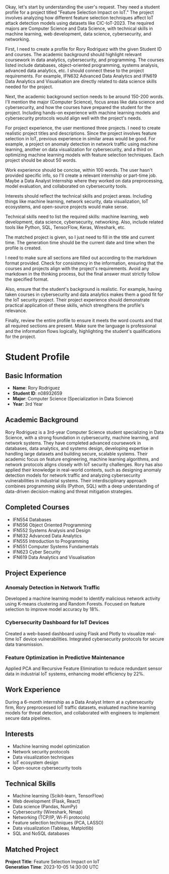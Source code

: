 <think>
Okay, let's start by understanding the user's request. They need a student profile for a project titled "Feature Selection Impact on IoT." The project involves analyzing how different feature selection techniques affect IoT attack detection models using datasets like CIC-IoT-2023. The required majors are Computer Science and Data Science, with technical skills in machine learning, web development, data science, cybersecurity, and networking.

First, I need to create a profile for Rory Rodriguez with the given Student ID and courses. The academic background should highlight relevant coursework in data analytics, cybersecurity, and programming. The courses listed include databases, object-oriented programming, systems analysis, advanced data analytics, etc. I should connect these to the project requirements. For example, IFN632 Advanced Data Analytics and IFN619 Data Analytics and Visualisation are directly related to data science skills needed for the project.

Next, the academic background section needs to be around 150-200 words. I'll mention the major (Computer Science), focus areas like data science and cybersecurity, and how the courses have prepared the student for the project. Including hands-on experience with machine learning models and cybersecurity protocols would align well with the project's needs.

For project experience, the user mentioned three projects. I need to create realistic project titles and descriptions. Since the project involves feature selection in IoT, previous experience in similar areas would be good. For example, a project on anomaly detection in network traffic using machine learning, another on data visualization for cybersecurity, and a third on optimizing machine learning models with feature selection techniques. Each project should be about 50 words.

Work experience should be concise, within 100 words. The user hasn't provided specific info, so I'll create a relevant internship or part-time job. Maybe a Data Analyst Internship where they worked on data preprocessing, model evaluation, and collaborated on cybersecurity tools.

Interests should reflect the technical skills and project areas. Including things like machine learning, network security, data visualization, IoT ecosystems, and open-source projects would make sense.

Technical skills need to list the required skills: machine learning, web development, data science, cybersecurity, networking. Also, include related tools like Python, SQL, TensorFlow, Keras, Wireshark, etc.

The matched project is given, so I just need to fill in the title and current time. The generation time should be the current date and time when the profile is created.

I need to make sure all sections are filled out according to the markdown format provided. Check for consistency in the information, ensuring that the courses and projects align with the project's requirements. Avoid any markdown in the thinking process, but the final answer must strictly follow the specified format.

Also, ensure that the student's background is realistic. For example, having taken courses in cybersecurity and data analytics makes them a good fit for the IoT security project. Their project experience should demonstrate practical application of these skills, which strengthens the profile's relevance.

Finally, review the entire profile to ensure it meets the word counts and that all required sections are present. Make sure the language is professional and the information flows logically, highlighting the student's qualifications for the project.
</think>

# Student Profile

## Basic Information
- **Name**: Rory Rodriguez  
- **Student ID**: n08932659  
- **Major**: Computer Science (Specialization in Data Science)  
- **Year**: 3rd Year  

## Academic Background  
Rory Rodriguez is a 3rd-year Computer Science student specializing in Data Science, with a strong foundation in cybersecurity, machine learning, and network systems. They have completed advanced coursework in databases, data analytics, and systems design, developing expertise in handling large datasets and building secure, scalable systems. Their academic focus on feature engineering, machine learning algorithms, and network protocols aligns closely with IoT security challenges. Rory has also applied their knowledge in real-world contexts, such as designing anomaly detection models for network traffic and analyzing cybersecurity vulnerabilities in industrial systems. Their interdisciplinary approach combines programming skills (Python, SQL) with a deep understanding of data-driven decision-making and threat mitigation strategies.  

## Completed Courses  
- IFN554 Databases  
- IFN556 Object Oriented Programming  
- IFN552 Systems Analysis and Design  
- IFN632 Advanced Data Analytics  
- IFN555 Introduction to Programming  
- IFN551 Computer Systems Fundamentals  
- IFN623 Cyber Security  
- IFN619 Data Analytics and Visualisation  

## Project Experience  
### Anomaly Detection in Network Traffic  
Developed a machine learning model to identify malicious network activity using K-means clustering and Random Forests. Focused on feature selection to improve model accuracy by 18%.  

### Cybersecurity Dashboard for IoT Devices  
Created a web-based dashboard using Flask and Plotly to visualize real-time IoT device vulnerabilities. Integrated cybersecurity protocols for secure data transmission.  

### Feature Optimization in Predictive Maintenance  
Applied PCA and Recursive Feature Elimination to reduce redundant sensor data in industrial IoT systems, enhancing model efficiency by 22%.  

## Work Experience  
During a 6-month internship as a Data Analyst Intern at a cybersecurity firm, Rory preprocessed IoT traffic datasets, evaluated machine learning models for threat detection, and collaborated with engineers to implement secure data pipelines.  

## Interests  
- Machine learning model optimization  
- Network security protocols  
- Data visualization techniques  
- IoT ecosystem design  
- Open-source cybersecurity tools  

## Technical Skills  
- Machine learning (Scikit-learn, TensorFlow)  
- Web development (Flask, React)  
- Data science (Pandas, NumPy)  
- Cybersecurity (Wireshark, Nmap)  
- Networking (TCP/IP, Wi-Fi protocols)  
- Feature selection techniques (PCA, LASSO)  
- Data visualization (Tableau, Matplotlib)  
- SQL and NoSQL databases  

## Matched Project  
**Project Title**: Feature Selection Impact on IoT  
**Generation Time**: 2023-10-05 14:30:00 UTC